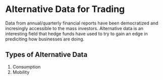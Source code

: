 # Alternative Data for Trading
Data from annual/quarterly financial reports have been democratized and incresingly accessible to the mass investors. Alternative data is an interesting field that hedge funds have used to try to gain an edge in prediciting how businesses are doing.

## Types of Alternative Data
1. Consumption
2. Mobility
